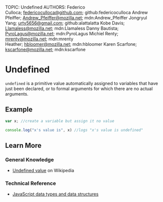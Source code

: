 TOPIC: Undefined
AUTHORS: Federico Culloca; federicoculloca@github.com; github:federicoculloca
         Andrew Pfeiffer; Andrew_Pfeiffer@mozilla.net; mdn:Andrew_Pfeiffer
         Jongryul Yang; urty5656@gmail.com; github:alattalatta
         Kobe Davis; Llamaless@mozilla.net; mdn:Llamaless
         Danny Bautista; PyroLagus@mozilla.net; mdn:PyroLagus
         Michiel Renty; mrenty@mozilla.net; mdn:mrenty
         Heather; hbloomer@mozilla.net; mdn:hbloomer
         Karen Scarfone; kscarfone@mozilla.net; mdn:kscarfone

# Undefined

`undefined` is a primitive value automatically assigned to variables that have just been declared,
or to formal arguments for which there are no actual arguments.

## Example

```javascript
var x; //create a variable but assign it no value

console.log("x's value is", x) //logs "x's value is undefined"
```

## Learn More

### General Knowledge

- [Undefined value](https://en.wikipedia.org/wiki/Undefined%20value) on Wikipedia

### Technical Reference

- [JavaScript data types and data structures](https://developer.mozilla.org/en-US/docs/Web/JavaScript/Data_structures)
